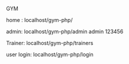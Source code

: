GYM

home : 
localhost/gym-php/

admin:
localhost/gym-php/admin
admin
123456

Trainer:
localhost/gym-php/trainers

user login:
localhost/gym-php/login
